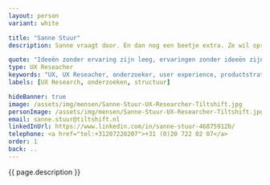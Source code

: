 ```yaml
---
layout: person
variant: white

title: "Sanne Stuur"
description: Sanne vraagt door. En dan nog een beetje extra. Ze wil oprecht snappen wat iemand bedoelt, wat het betekent en het waarom daar achter. Nieuwsgierig én professioneel. Met haar achtergrond als filosofe, programmeur en UX-er combineert ze disciplines als geen ander en is ze de ideale onderzoeker. Door haar ervaring als docent brengt ze mensen bij elkaar en kan ze perfect overbrengen. Als je echt wilt weten hoe het zit, dan is hier Sanne.

quote: "Ideeën zonder ervaring zijn leeg, ervaringen zonder ideeën zijn blind"
type: UX Reseacher
keywords: "UX, UX Reseacher, onderzoeker, user experience, productstrateeg, user centered"
labels: [UX Research, onderzoeken, structuur]

hideBanner: true
image: /assets/img/mensen/Sanne-Stuur-UX-Researcher-Tiltshift.jpg
personImage: /assets/img/mensen/Sanne-Stuur-UX-Researcher-Tiltshift.jpg
email: sanne.stuur@tiltshift.nl
linkedInUrl: https://www.linkedin.com/in/sanne-stuur-46875912b/
telephone: <a href="tel:+31207220207">+31 (0)20 722 02 07</a>
order: 1
back: ..
---
```


{{ page.description }}
